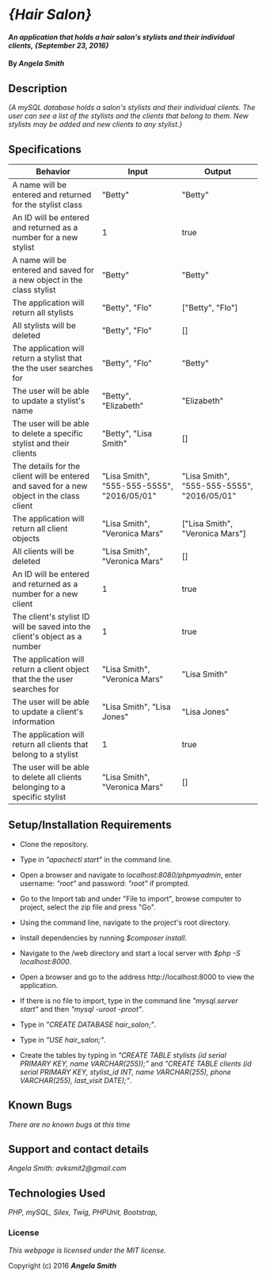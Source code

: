 # _{Hair Salon}_

#### _An application that holds a hair salon's stylists and their individual clients, {September 23, 2016}_

#### By _**Angela Smith**_

## Description

_{A mySQL database holds a salon's stylists and their individual clients.  The user can see a list of the stylists and the clients that belong to them. New stylists may be added and new clients to any stylist.}_

## Specifications

| Behavior      | Input       |Output|
| ------------- |-------------| -----|
| A name will be entered and returned for the stylist class | "Betty" | "Betty" |
| An ID will be entered and returned as a number for a new stylist | 1 | true |
| A name will be entered and saved for a new object in the class stylist | "Betty" | "Betty" |
| The application will return all stylists | "Betty", "Flo" | ["Betty", "Flo"] |
| All stylists will be deleted | "Betty", "Flo" | [] |
| The application will return a stylist that the the user searches for | "Betty", "Flo" | "Betty" |
| The user will be able to update a stylist's name | "Betty", "Elizabeth" | "Elizabeth" |
| The user will be able to delete a specific stylist and their clients | "Betty", "Lisa Smith" | [] |
| The details for the client will be entered and saved for a new object in the class client | "Lisa Smith", "555-555-5555", "2016/05/01" | "Lisa Smith", "555-555-5555", "2016/05/01" |
| The application will return all client objects | "Lisa Smith", "Veronica Mars" | ["Lisa Smith", "Veronica Mars"] |
| All clients will be deleted | "Lisa Smith", "Veronica Mars" | [] |
| An ID will be entered and returned as a number for a new client | 1 | true |
| The client's stylist ID will be saved into the client's object as a number | 1 | true |
| The application will return a client object that the the user searches for | "Lisa Smith", "Veronica Mars" | "Lisa Smith" |
| The user will be able to update a client's information | "Lisa Smith", "Lisa Jones" | "Lisa Jones" |
| The application will return all clients that belong to a stylist | 1 | true |
| The user will be able to delete all clients belonging to a specific stylist | "Lisa Smith", "Veronica Mars" | [] |

## Setup/Installation Requirements

* Clone the repository.
* Type in _"apachectl start"_ in the command line.
* Open a browser and navigate to _localhost:8080/phpmyadmin_, enter username: _"root"_ and password: _"root"_ if prompted.
* Go to the Import tab and under "File to import", browse computer to project, select the zip file and press "Go".
* Using the command line, navigate to the project's root directory.
* Install dependencies by running _$composer install_.
* Navigate to the /web directory and start a local server with _$php -S localhost:8000_.
* Open a browser and go to the address http://localhost:8000 to view the application.

* If there is no file to import, type in the command line _"mysql.server start"_ and then _"mysql -uroot -proot"_.
* Type in _"CREATE DATABASE hair_salon;"_.
* Type in _"USE hair_salon;"_.
* Create the tables by typing in _"CREATE TABLE stylists (id serial PRIMARY KEY, name VARCHAR(255));"_ and _"CREATE TABLE clients (id serial PRIMARY KEY, stylist_id INT, name VARCHAR(255), phone VARCHAR(255), last_visit DATE);"_.

## Known Bugs

_There are no known bugs at this time_

## Support and contact details

_Angela Smith: avksmit2@gmail.com_

## Technologies Used

_PHP,
mySQL,
Silex,
Twig,
PHPUnit,
Bootstrap,_

### License

*This webpage is licensed under the MIT license.*

Copyright (c) 2016 **_Angela Smith_**
